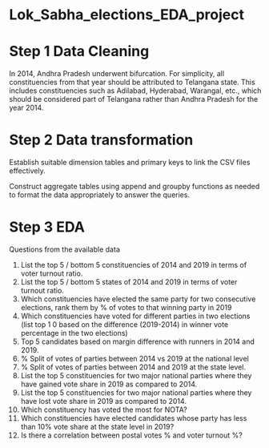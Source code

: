 # Lok_Sabha_elections_EDA_project
# Step 1 Data Cleaning

In 2014, Andhra Pradesh underwent bifurcation. For simplicity, all constituencies
from that year should be attributed to Telangana state. This includes constituencies
such as Adilabad, Hyderabad, Warangal, etc., which should be considered part of
Telangana rather than Andhra Pradesh for the year 2014.



# Step 2 Data transformation

Establish suitable dimension tables and primary keys to link the CSV files
effectively.

Construct aggregate tables using append and groupby functions as needed to
format the data appropriately to answer the queries.

# Step 3 EDA

Questions from the available data

1. List the top 5 / bottom 5 constituencies of 2014 and 2019 in terms of voter turnout
ratio.
2. List the top 5 / bottom 5 states of 2014 and 2019 in terms of voter turnout ratio.
3. Which constituencies have elected the same party for two consecutive elections,
rank them by % of votes to that winning party in 2019
4. Which constituencies have voted for different parties in two elections (list top 1 0
based on the difference (2019-2014) in winner vote percentage in the two elections)
5. Top 5 candidates based on margin difference with runners in 2014 and 2019.
6. % Split of votes of parties between 2014 vs 2019 at the national level
7. % Split of votes of parties between 2014 and 2019 at the state level.
8. List the top 5 constituencies for two major national parties where they have gained vote
share in 2019 as compared to 2014.
9. List the top 5 constituencies for two major national parties where they have lost vote
share in 2019 as compared to 2014.
10. Which constituency has voted the most for NOTA?
11. Which constituencies have elected candidates whose party has less than 10% vote
share at the state level in 2019?
12. Is there a correlation between postal votes % and voter turnout %?

